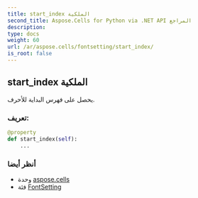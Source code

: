 ```yaml
---
title: start_index الملكية
second_title: Aspose.Cells for Python via .NET API المراجع
description:
type: docs
weight: 60
url: /ar/aspose.cells/fontsetting/start_index/
is_root: false
---
```

##  start_index الملكية

يحصل على فهرس البداية للأحرف.
###  تعريف:
```python
@property
def start_index(self):
    ...
```

###  أنظر أيضا
* وحدة [aspose.cells](../../)
* فئة [FontSetting](/cells/python-net/ar/aspose.cells/fontsetting)
